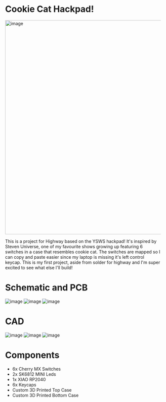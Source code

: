 # Cookie Cat Hackpad! 
<img width="699" height="691" alt="image" src="https://github.com/user-attachments/assets/ba5ebc96-a883-4a5f-b7e9-50cb3d97ff8d" />

This is a project for Highway based on the YSWS hackpad! It's inspired by Steven Universe, one of my favourite shows growing up featuring 6 switches in a case that resembles cookie cat. The switches are mapped so I can copy and paste easier since my laptop is missing it's left control keycap. This is my first project, aside from solder for highway and I'm super excited to see what else I'll build!

# Schematic and PCB
![image](https://github.com/user-attachments/assets/8f55729e-6cab-4bca-a870-84c9ce21b35f) 
![image](https://github.com/user-attachments/assets/40884b34-6538-426a-bcb2-6f81ec446522)
![image](https://github.com/user-attachments/assets/0e0e3a0a-f883-4670-a503-49c5fa371f86)

# CAD
![image](https://github.com/user-attachments/assets/6794f947-338c-4f41-84d6-6a8d7733b25d)
![image](https://github.com/user-attachments/assets/469f5491-21eb-4a18-b0e0-f4481120b29c)
![image](https://github.com/user-attachments/assets/8539fee5-0e1a-4a12-94b3-f95ca0d1aa20)

# Components
- 6x Cherry MX Switches
- 2x SK6812 MINI Leds
- 1x XIAO RP2040
- 6x Keycaps
- Custom 3D Printed Top Case
- Custom 3D Printed Bottom Case

